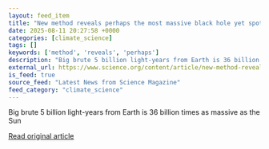 ```yaml
---
layout: feed_item
title: "New method reveals perhaps the most massive black hole yet spotted"
date: 2025-08-11 20:27:58 +0000
categories: [climate_science]
tags: []
keywords: ['method', 'reveals', 'perhaps']
description: "Big brute 5 billion light-years from Earth is 36 billion times as massive as the Sun"
external_url: https://www.science.org/content/article/new-method-reveals-perhaps-most-massive-black-hole-yet-spotted
is_feed: true
source_feed: "Latest News from Science Magazine"
feed_category: "climate_science"
---
```


Big brute 5 billion light-years from Earth is 36 billion times as massive as the Sun

[Read original article](https://www.science.org/content/article/new-method-reveals-perhaps-most-massive-black-hole-yet-spotted)
